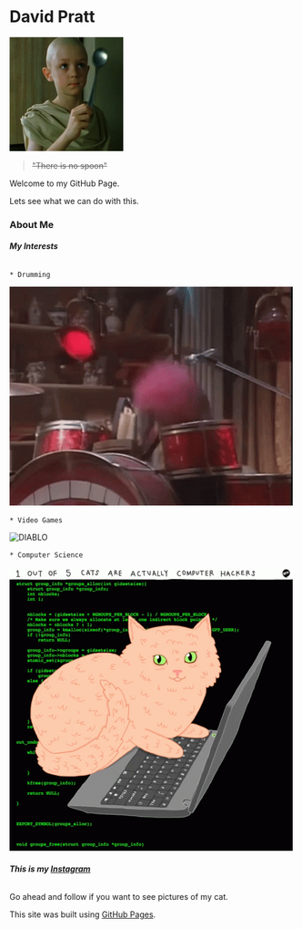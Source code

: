 # **David Pratt**
![Spoon Boy](/docs/assets/Spoon_boy.png)
> ~~"There is no spoon"~~

Welcome to my GitHub Page. 

Lets see what we can do with this.

### About Me
######  **My Interests**
  
    * Drumming 
   ![METAL](/docs/assets/muppet-family-christmas-muppets.gif)
    
    * Video Games
   ![DIABLO](/docs/assets/diablo-ii-remaster-resurrected.gif)
    
    * Computer Science
   ![HACKER CATS](/docs/assets/cats-computer.gif)

###### **This is my [Instagram](https://www.instagram.com/accidentalretox/)**
  Go ahead and follow if you want to see pictures of my cat.

This site was built using [GitHub Pages](https://pages.github.com/).
